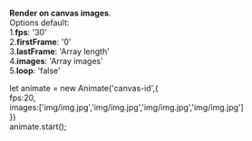 **Render on canvas images**. <br>
Options default:<br>
  1.**fps**: '30'<br>
  2.**firstFrame**: '0'<br>
  3.**lastFrame**: 'Array length'<br>
  4.**images**: 'Array images'<br>
  5.**loop**: 'false'<br>
  
let animate = new Animate('canvas-id',{ <br>
    fps:20, <br>
    images:['img/img.jpg','img/img.jpg','img/img.jpg','img/img.jpg'] <br>
})<br>
animate.start();

